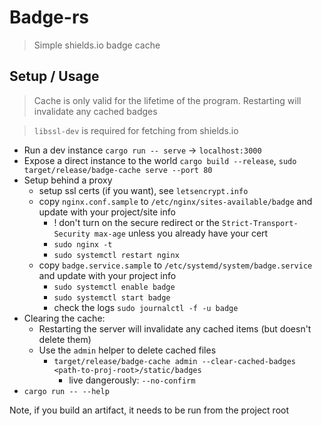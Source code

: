 # Badge-rs

> Simple shields.io badge cache

## Setup / Usage

> Cache is only valid for the lifetime of the program. Restarting will invalidate any cached badges

> `libssl-dev` is required for fetching from shields.io

* Run a dev instance `cargo run -- serve` -> `localhost:3000`
* Expose a direct instance to the world `cargo build --release`, `sudo target/release/badge-cache serve --port 80`
* Setup behind a proxy
    * setup ssl certs (if you want), see `letsencrypt.info`
    * copy `nginx.conf.sample` to `/etc/nginx/sites-available/badge` and update with your project/site info
        * ! don't turn on the secure redirect or the `Strict-Transport-Security max-age` unless you already have your cert
        * `sudo nginx -t`
        * `sudo systemctl restart nginx`
    * copy `badge.service.sample` to `/etc/systemd/system/badge.service` and update with your project info
        * `sudo systemctl enable badge`
        * `sudo systemctl start badge`
        * check the logs `sudo journalctl -f -u badge`
* Clearing the cache:
    * Restarting the server will invalidate any cached items (but doesn't delete them)
    * Use the `admin` helper to delete cached files
        * `target/release/badge-cache admin --clear-cached-badges <path-to-proj-root>/static/badges`
            * live dangerously: `--no-confirm`
* `cargo run -- --help`

Note, if you build an artifact, it needs to be run from the project root

